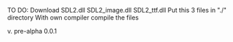 TO DO:
Download SDL2.dll SDL2_image.dll SDL2_ttf.dll
Put this 3 files in "./" directory
With own compiler compile the files

v. pre-alpha 0.0.1
